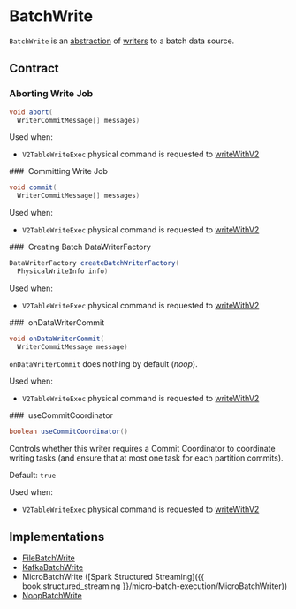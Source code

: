 # BatchWrite

`BatchWrite` is an [abstraction](#contract) of [writers](#implementations) to a batch data source.

## Contract

### <span id="abort"> Aborting Write Job

```java
void abort(
  WriterCommitMessage[] messages)
```

Used when:

* `V2TableWriteExec` physical command is requested to [writeWithV2](../physical-operators/V2TableWriteExec.md#writeWithV2)

### <span id="commit"> Committing Write Job

```java
void commit(
  WriterCommitMessage[] messages)
```

Used when:

* `V2TableWriteExec` physical command is requested to [writeWithV2](../physical-operators/V2TableWriteExec.md#writeWithV2)

### <span id="createBatchWriterFactory"> Creating Batch DataWriterFactory

```java
DataWriterFactory createBatchWriterFactory(
  PhysicalWriteInfo info)
```

Used when:

* `V2TableWriteExec` physical command is requested to [writeWithV2](../physical-operators/V2TableWriteExec.md#writeWithV2)

### <span id="onDataWriterCommit"> onDataWriterCommit

```java
void onDataWriterCommit(
  WriterCommitMessage message)
```

`onDataWriterCommit` does nothing by default (_noop_).

Used when:

* `V2TableWriteExec` physical command is requested to [writeWithV2](../physical-operators/V2TableWriteExec.md#writeWithV2)

### <span id="useCommitCoordinator"> useCommitCoordinator

```java
boolean useCommitCoordinator()
```

Controls whether this writer requires a Commit Coordinator to coordinate writing tasks (and ensure that at most one task for each partition commits).

Default: `true`

Used when:

* `V2TableWriteExec` physical command is requested to [writeWithV2](../physical-operators/V2TableWriteExec.md#writeWithV2)

## Implementations

* [FileBatchWrite](../FileBatchWrite.md)
* [KafkaBatchWrite](../datasources/kafka/KafkaBatchWrite.md)
* MicroBatchWrite ([Spark Structured Streaming]({{ book.structured_streaming }}/micro-batch-execution/MicroBatchWriter))
* [NoopBatchWrite](../datasources/noop/NoopBatchWrite.md)
